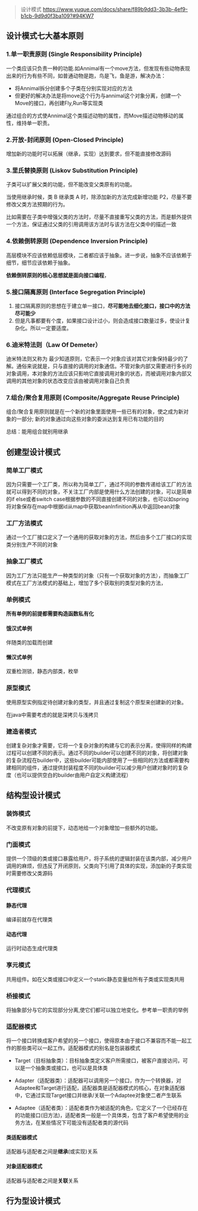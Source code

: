 > 设计模式 https://www.yuque.com/docs/share/f89b9dd3-3b3b-4ef9-b1cb-9d9d0f3ba109?#94KW7

## 设计模式七大基本原则

### 1.单一职责原则 (Single Responsibility Principle)

一个类应该只负责一种的功能.如Annimal有一个move方法，但发现有些动物表现出来的行为有些不同，如普通动物是跑，鸟是飞，鱼是游，解决办法：

* 将Annimal拆分创建多个子类在分别实现对应的方法
* 但更好的解决办法是将move这个行为与annimal这个对象分离，创建一个Move的接口，再创建Fly,Run等实现类

通过组合的方式使Annimal这个类描述动物的属性，而Move描述动物移动的属性，维持单一职责。

### 2.开放-封闭原则 (Open-Closed Principle)

增加新的功能时可以拓展（继承，实现）达到要求，但不能直接修改源码

### 3.里氏替换原则 (Liskov Substitution Principle)

子类可以扩展父类的功能，但不能改变父类原有的功能。

当使用继承时候，类 B 继承类 A 时，除添加新的方法完成新增功能 P2，尽量不要修改父类方法预期的行为。

比如需要在子类中增强父类的方法时，尽量不直接重写父类的方法，而是额外提供一个方法，保证通过父类的引用调用该方法时与该方法在父类中的描述一致

### 4.依赖倒转原则 (Dependence Inversion Principle)

高层模块不应该依赖低层模块，二者都应该于抽象。进一步说，抽象不应该依赖于细节，细节应该依赖于抽象。

**依赖倒转原则的核心思想就是面向接口编程**，

### 5.接口隔离原则 (Interface Segregation Principle)

1. 接口隔离原则的思想在于建立单一接口，**尽可能地去细化接口，接口中的方法尽可能少**
2. 但是凡事都要有个度，如果接口设计过小，则会造成接口数量过多，使设计复杂化。所以一定要适度。

### 6.迪米特法则（Law Of Demeter）

迪米特法则又称为 最少知道原则，它表示一个对象应该对其它对象保持最少的了解。通俗来说就是，只与直接的调用的对象通信。不管对象内部又需要进行多长的对象调用，本对象的方法应该只影响它直接调用对象的状态，而被调用对象内部又调用的其他对象的状态改变应该由被调用对象自己负责

### 7.组合/聚合复用原则 (Composite/Aggregate Reuse Principle)

组合/聚合复用原则就是在一个新的对象里面使用一些已有的对象，使之成为新对象的一部分; 新的对象通过向这些对象的委派达到复用已有功能的目的

总结：能用组合就别用继承

## 创建型设计模式

### 简单工厂模式

因为只需要一个工厂类，所以称为简单工厂，通过不同的参数传递给该工厂的方法就可以得到不同的对象，不关注工厂内部是使用什么方法创建的对象，可以是简单的if else或者switch case根据参数的不同直接创建不同的对象，也可以如spring将对象保存在map中根据id从map中获取beanInfinition再从中返回bean对象

### 工厂方法模式

通过一个工厂接口定义了一个通用的获取对象的方法，然后由多个工厂接口的实现类分别生产不同的对象

### 抽象工厂模式

因为工厂方法只能生产一种类型的对象（只有一个获取对象的方法），而抽象工厂模式在工厂方法模式的基础上，增加了多个获取别的类型对象的方法，

### 单例模式

**所有单例的前提都需要构造函数私有化**

#### 饿汉式单例

伴随类的加载而创建

#### 懒汉式单例

双重检测锁，静态内部类，枚举

### 原型模式

使用原型实例指定待创建对象的类型，并且通过复制这个原型来创建新的对象。

在java中需要考虑的就是深拷贝与浅拷贝

### 建造者模式

创建复杂对象才需要，它将一个复杂对象的构建与它的表示分离，使得同样的构建过程可以创建不同的表示。通过不同的builder可以创建不同的对象，将创建对象的复杂流程在builder中，这些builder可能内部使用了一些相同的方法或都需要构建相同的组件，通过提供封装程度不同的builder可以减少用户创建对象时的复杂度（也可以提供空白的builder由用户自定义构建流程）

## 结构型设计模式

### 装饰模式

不改变原有对象的前提下，动态地给一个对象增加一些额外的功能。

### 门面模式

提供一个顶级的类或接口暴露给用户，将子系统的逻辑封装在该类内部，减少用户调用的麻烦，但违反了开闭原则，父类向下引用了具体的实现，添加新的子类实现时需要修改父类源码

### 代理模式

#### 静态代理

编译前就存在代理类

#### 动态代理

运行时动态生成代理类

### 享元模式

共用组件。如在父类或接口中定义一个static静态变量给所有子类或实现类共用

### 桥接模式

将抽象部分与它的实现部分分离,使它们都可以独立地变化。参考单一职责的举例

### 适配器模式

将一个接口转换成客户希望的另一个接口，使得原本由于接口不兼容而不能一起工作的那些类可以一起工作。适配器模式的别名是包装器模式

* Target（目标抽象类）：目标抽象类定义客户所需接口，被客户直接访问，可以是一个抽象类或接口，也可以是具体类

* Adapter（适配器类）：适配器可以调用另一个接口，作为一个转换器，对Adaptee和Target进行适配，适配器类是适配器模式的核心，在对象适配器中，它通过实现Target接口并继承/关联一个Adaptee对象使二者产生联系

* Adaptee（适配者类）：适配者类作为被适配的角色，它定义了一个已经存在的功能接口(旧方法)，适配者类一般是一个具体类，包含了客户希望使用的业务方法，在某些情况下可能没有适配者类的源代码

#### 类适配器模式

适配器与适配者之间是**继承**(或实现)关系

#### 对象适配器模式

适配器与适配者之间是**关联**关系

## 行为型设计模式